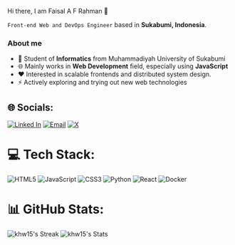 Hi there, I am Faisal A F Rahman 👋

`Front-end Web and DevOps Engineer` based in **Sukabumi, Indonesia**.

### About me 
- 📕 Student of **Informatics** from Muhammadiyah University of Sukabumi
- 🌐 Mainly works in **Web Development** field, especially using **JavaScript** 
- ❤️ Interested in scalable frontends and distributed system design.
- ⚡ Actively exploring and trying out new web technologies


## 🌐 Socials:
[![Linked In](https://img.shields.io/badge/LinkedIn-0A66C2?style=for-the-badge&logo=LinkedIn&logoColor=White)](https://www.linkedin.com/in/fafr/)
[![Email](https://img.shields.io/badge/Email-EA4335?style=for-the-badge&logo=Gmail&logoColor=ffffff)](mailto:fafr.dev@gmail.com)
[![X](https://img.shields.io/twitter/url?url=https%3A%2F%2Fshields.io&style=for-the-badge&logo=X&label=)](https://twitter.com/khw15__)

# 💻 Tech Stack:
![HTML5](https://img.shields.io/badge/html5-%23E34F26.svg?style=for-the-badge&logo=html5&logoColor=white) ![JavaScript](https://img.shields.io/badge/javascript-%23323330.svg?style=for-the-badge&logo=javascript&logoColor=%23F7DF1E) ![CSS3](https://img.shields.io/badge/css3-%231572B6.svg?style=for-the-badge&logo=css3&logoColor=white) ![Python](https://img.shields.io/badge/python-3670A0?style=for-the-badge&logo=python&logoColor=ffdd54) ![React](https://img.shields.io/badge/react-%2320232a.svg?style=for-the-badge&logo=react&logoColor=%2361DAFB) ![Docker](https://img.shields.io/badge/docker-%230db7ed.svg?style=for-the-badge&logo=docker&logoColor=white)

# 📊 GitHub Stats:
![khw15's Streak](https://github-readme-streak-stats.herokuapp.com/?user=khw315&theme=vue-dark&hide_border=true)
![khw15's Stats](https://github-readme-stats.vercel.app/api?username=khw315&theme=vue-dark&show_icons=true&hide_border=true&count_private=false)
